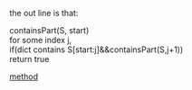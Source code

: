 the out line is that:

containsPart(S, start)  
    for some index j,  
    if(dict contains S[start:j]&&containsPart(S,j+1))  
    return true

[method](https://leetcode-cn.com/problems/word-break/solution/java-1ms-xun-xu-jian-jin-cong-cuo-wu-cha-umpv/)  
